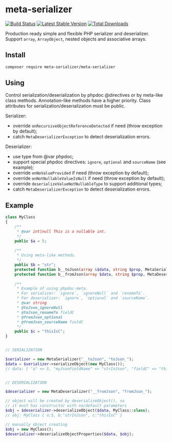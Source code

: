 meta-serializer
===============

[![Build Status](https://travis-ci.org/yar3333/meta-serializer.svg?branch=master)](https://travis-ci.org/yar3333/meta-serializer)
[![Latest Stable Version](https://poser.pugx.org/meta-serializer/meta-serializer/version)](https://packagist.org/packages/meta-serializer/meta-serializer)
[![Total Downloads](https://poser.pugx.org/meta-serializer/meta-serializer/downloads)](https://packagist.org/packages/meta-serializer/meta-serializer)

Production ready simple and flexible PHP serializer and deserializer.
Support `array`, `ArrayObject`, nested objects and associative arrays.

Install
-------
```sh
composer require meta-serializer/meta-serializer
```


Using
-----
Control serialization/deserialization by phpdoc @directives or by meta-like class methods.
Annotation-like methods have a higher priority.
Class attributes for serialization/deserialization must be public.

Serializer:
 * override `onRecursiveObjectReferenceDetected` if need (throw exception by default);
 * catch `MetaDeserializerException` to detect deserialization errors.

Deserializer:
 * use type from @var phpdoc;
 * support special phpdoc directives: `ignore`, `optional` and `sourceName` (see example);
 * override `onNoValueProvided` if need (throw exception by default);
 * override `onNotNullableValueIsNull` if need (throw exception by default);
 * override `deserializeValueNotNullableType` to support additional types;
 * catch `MetaDeserializerException` to detect deserialization errors.


Example
-------
```php
class MyClass
{
	/**
	 * @var int|null This is a nullable int.
	 */
	public $a = 5;
	
	/**
	 * Using meta-like methods.
	 */
	public $b = "str";
	protected function b__toJson(array &$data, string $prop, MetaSerializer $ser) { $data['myJsonFieldName'] = $this->b . "InJson"; }
	protected function b__fromJson(array $data, string $prop, MetaDeserializer $des) { $this->b = $data['myJsonFieldName']; }
	
	/**
	 * Example of using phpdoc-meta.
	 * For serializer: `ignore`, `ignoreNull` and `renameTo`.
	 * For deserializer: `ignore`, `optional` and `sourceName`.
	 * @var string
	 * @toJson_ignoreNull
	 * @toJson_renameTo fieldC
	 * @fromJson_optional
	 * @fromJson_sourceName fieldC
	 */
	public $c = "thisIsC";
}


// SERIALIZATION

$serializer = new MetaSerializer("__toJson", "toJson_");
$data = $serializer->serializeObject(new MyClass()); 
// data: [ "a" => 5, "myJsonFieldName" => "strInJson", "fieldC" => "thisIsC" ]


// DESERIALIZATION

$deserializer = new MetaDeserializer("__fromJson", "fromJson_");

// object will be created by deserializeObject(), so
// it must has constructor with no/default parameters
$obj = $deserializer->deserializeObject($data, MyClass::class); 
// obj: MyClass { a:5, b:"strInJson", c:"thisIsC" }

// manually object creating
$obj = new MyClass();
$deserializer->deserializeObjectProperties($data, $obj);
```
